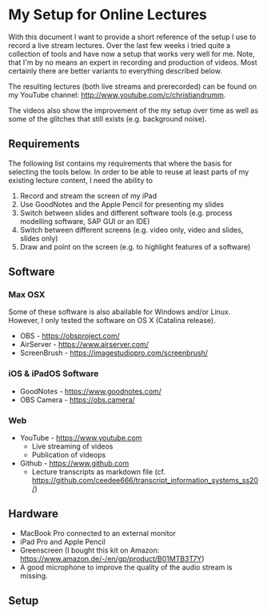 # My Setup for Online Lectures

With this document I want to provide a short reference of the setup I use to record a live stream lectures. 
Over the last few weeks i tried quite a collection of tools and have now a setup that works very well for me. 
Note, that I'm by no means an expert in recording and production of videos. Most certainly there are better 
variants to everything described below.

The resulting lectures (both live streams and prerecorded) can be found on my 
YouTube channel: http://www.youtube.com/c/christiandrumm. 

The videos also show the improvement of the my setup over time
as well as some of the glitches that still exists (e.g. background noise).

## Requirements

The following list contains my requirements that where the basis for selecting the tools below. In order to be able
to reuse at least parts of my existing lecture content, I need the ability to 

1. Record and stream the screen of my iPad
1. Use GoodNotes and the Apple Pencil for presenting my slides
1. Switch between slides and different software tools (e.g. process modelling software, SAP GUI or an IDE)
1. Switch between different screens (e.g. video only, video and slides, slides only)
1. Draw and point on the screen (e.g. to highlight features of a software)

## Software

### Max OSX

Some of these software is also abailable for Windows and/or Linux. However, I only tested the software on OS X (Catalina release). 

* OBS - https://obsproject.com/
* AirServer - https://www.airserver.com/
* ScreenBrush - https://imagestudiopro.com/screenbrush/

### iOS & iPadOS Software

* GoodNotes - https://www.goodnotes.com/
* OBS Camera - https://obs.camera/

### Web

* YouTube - https://www.youtube.com
   * Live streaming of videos
   * Publication of videops
* Github - https://www.github.com 
   * Lecture transcripts as markdown file (cf. https://github.com/ceedee666/transcript_information_systems_ss20/)

## Hardware

* MacBook Pro connected to an external monitor 
* iPad Pro and Apple Pencil 
* Greenscreen (I bought this kit on Amazon: https://www.amazon.de/-/en/gp/product/B01MTB3T7Y)
* A good microphone to improve the quality of the audio stream is missing. 

## Setup
